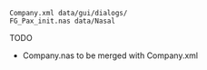 	Company.xml data/gui/dialogs/
	FG_Pax_init.nas data/Nasal

TODO

- Company.nas to be merged with Company.xml